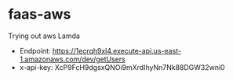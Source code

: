 # faas-aws
Trying out aws Lamda
* Endpoint: https://1ecrqh9xl4.execute-api.us-east-1.amazonaws.com/dev/getUsers
* x-api-key: XcP9FcH9dgsxQNOi9mXrdIhyNn7Nk88DGW32wni0
